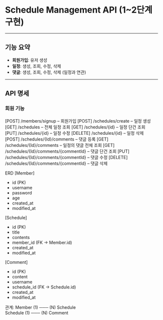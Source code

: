 # Schedule Management API (1~2단계 구현)

---

## 기능 요약

- **회원가입**: 유저 생성
- **일정**: 생성, 조회, 수정, 삭제
- **댓글**: 생성, 조회, 수정, 삭제 (일정과 연관)

---

## API 명세

### 회원 기능

#### 
[POST] /members/signup – 회원가입
[POST] /schedules/create – 일정 생성
[GET] /schedules – 전체 일정 조회
[GET] /schedules/{id} – 일정 단건 조회
[PUT] /schedules/{id} – 일정 수정
[DELETE] /schedules/{id} – 일정 삭제
[POST] /schedules/{Id}/comments – 댓글 등록
[GET] /schedules/{Id}/comments – 일정의 댓글 전체 조회
[GET] /schedules/{Id}/comments/{commentId} – 댓글 단건 조회
[PUT] /schedules/{Id}/comments/{commentId} – 댓글 수정
[DELETE] /schedules/{Id}/comments/{commentId} – 댓글 삭제

ERD
[Member]
- id (PK)
- username
- password
- age
- created_at
- modified_at

[Schedule]
- id (PK)
- title
- contents
- member_id (FK → Member.id)
- created_at
- modified_at

[Comment]
- id (PK)
- content
- username
- schedule_id (FK → Schedule.id)
- created_at
- modified_at

관계:
Member (1) ─── (N) Schedule  
Schedule (1) ─── (N) Comment
